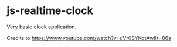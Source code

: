 # js-realtime-clock

Very basic clock application.

Credits to https://www.youtube.com/watch?v=uVr0SYKdtAw&t=86s
